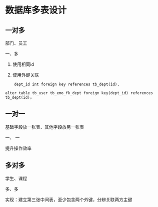 # 数据库多表设计

## 一对多

部门、员工

一、多

1. 使用相同id 

2. 使用外键关联

```mysql
	dept_id int foreign key references tb_dept(id),
```

```mysql
alter table tb_user tb_emo_fk_dept foreign key(dept_id) references tb_dept(id);
```



## 一对一

基础字段放一张表、其他字段放另一张表

一、 一

提升操作效率

## 多对多

学生、课程

多、多

实现：建立第三张中间表，至少包含两个外键，分辨关联两方主键


